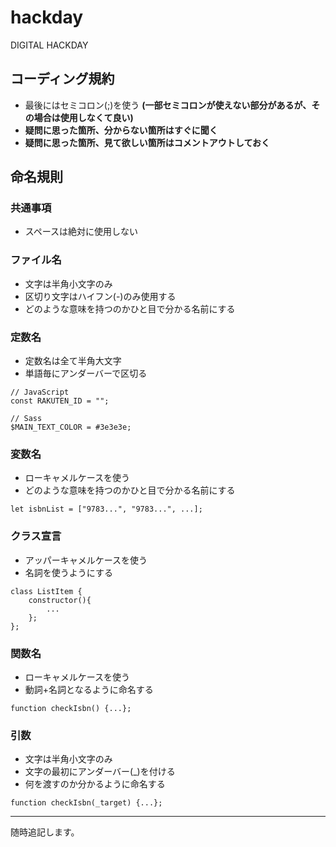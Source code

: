 # hackday
 DIGITAL HACKDAY

## コーディング規約
- 最後にはセミコロン(;)を使う
**(一部セミコロンが使えない部分があるが、その場合は使用しなくて良い)**
- **疑問に思った箇所、分からない箇所はすぐに聞く**
- **疑問に思った箇所、見て欲しい箇所はコメントアウトしておく**
## 命名規則
### 共通事項
- スペースは絶対に使用しない
### ファイル名
- 文字は半角小文字のみ
- 区切り文字はハイフン(-)のみ使用する
- どのような意味を持つのかひと目で分かる名前にする
### 定数名
- 定数名は全て半角大文字
- 単語毎にアンダーバーで区切る
```
// JavaScript
const RAKUTEN_ID = "";

// Sass
$MAIN_TEXT_COLOR = #3e3e3e;
```
### 変数名
- ローキャメルケースを使う
- どのような意味を持つのかひと目で分かる名前にする
```
let isbnList = ["9783...", "9783...", ...];
```
### クラス宣言
- アッパーキャメルケースを使う
- 名詞を使うようにする
```
class ListItem {
    constructor(){
        ...
    };
};
```
### 関数名
- ローキャメルケースを使う
- 動詞+名詞となるように命名する
```
function checkIsbn() {...};
```
### 引数
- 文字は半角小文字のみ
- 文字の最初にアンダーバー(_)を付ける
- 何を渡すのか分かるように命名する
```
function checkIsbn(_target) {...};
```
*****
随時追記します。